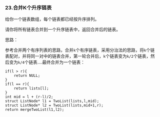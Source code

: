 ### 23.合并K个升序链表

给你一个链表数组，每个链表都已经按升序排列。

请你将所有链表合并到一个升序链表中，返回合并后的链表。



思路：

​		参考合并两个有序列表的思路，合并`k`个有序链表，采用分治法的思路，将`k`个链表配对，并将同一对中的链表合并，第一轮合并后，`k`个链表变为`k/2`个链表，然后变为`k/4`个链表....最终合并为一个链表：

	if(l > r){
	    return NULL;
	}
	if(l == r){
	    return lists[l];
	}
	int mid = l + (r-l)/2;
	struct ListNode* l1 = TwoList(lists,l,mid);
	struct ListNode* l2 = TwoList(lists,mid+1,r);
	return mergeTwoList(l1,l2);
